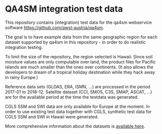 # QA4SM integration test data

This repository contains (integration) test data for the qa4sm webservice software <https://github.com/awst-austria/qa4sm>.

The goal is to have example data from the same geographic region for each dataset supported by qa4sm in this repository - in order to do realistic integration testing.

To limit the size of the repository, the region selected is Hawaii: Since soil moisture values are only computable over land, the product files for Pacific islands are much smaller than the ones over continents. (It also allows the developers to dream of a tropical holiday destination while they hack away in rainy Europe.)

Reference data sets (GLDAS, ERA, ISMN, ...) are processed in the period 2017-01 to 2018-12.
Satellite dataset (CCI, SMOS, C3S, SMAP, ASCAT, ...) are for the available period at the time
the testdata was generated.

CGLS SSM and SWI data are only available for Europe at the moment. In order to use existing test data together with CGLS, synthetic test data for
CGLS SSM and SWI in Hawaii were generated.

More comprehensive information about the datasets is [available here](https://qa4sm.eu/datasets/).
